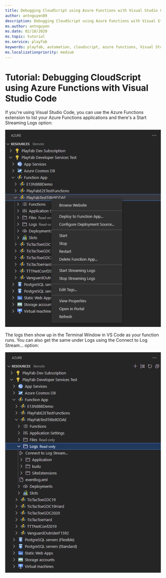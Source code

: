 ```yaml
---
title: Debugging CloudScript using Azure Functions with Visual Studio Code
author: antnguyen89
description: Debugging CloudScript using Azure Functions with Visual Studio Code
ms.author: antnguyen
ms.date: 02/10/2020
ms.topic: tutorial
ms.service: playfab
keywords: playfab, automation, cloudscript, azure functions, Visual Studio Code, debugging
ms.localizationpriority: medium
---
```

# Tutorial: Debugging CloudScript using Azure Functions with Visual Studio Code  

If you're using Visual Studio Code, you can use the Azure Functions extension to list your Azure Functions applications and there's a Start Streaming Logs option:

 ![Step 1 of debugging CloudScript Using Azure Functions with Visual Studio Code](media/CloudScript-AF-VSCode-Debug-01.png)

The logs then show up in the Terminal Window in VS Code as your function runs. You can also get the same under Logs using the Connect to Log Stream… option:

![Step 2 of debugging CloudScript Using Azure Functions with Visual Studio Code](media/CloudScript-AF-VSCode-Debug-02.png)
